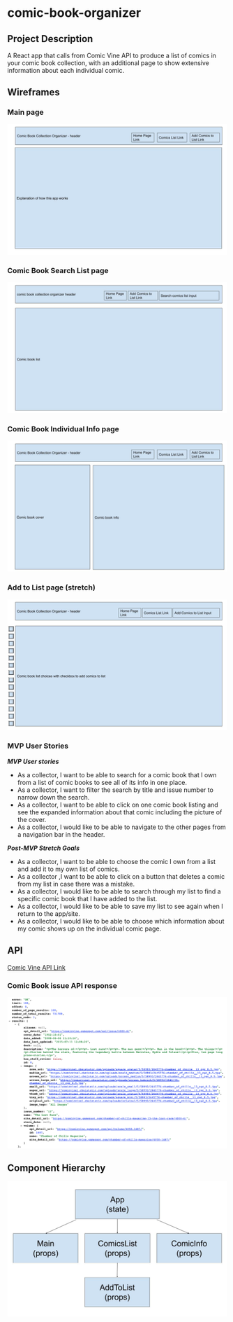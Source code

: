 # comic-book-organizer

## Project Description

A React app that calls from Comic Vine API to produce a list of comics in your comic book collection, with an additional page to show extensive information about each individual comic.

## Wireframes

### Main page

![Main page](https://github.com/SpideyFanDan/comic-book-organizer/blob/1a147ec0a2c95b2a2305f770d7fa9c8cf92f2483/Wireframes/main-page.jpg)

### Comic Book Search List page

![Comic Book List page](https://github.com/SpideyFanDan/comic-book-organizer/blob/1a147ec0a2c95b2a2305f770d7fa9c8cf92f2483/Wireframes/comic-book-list-page.jpg)

### Comic Book Individual Info page

![Individual Comic Book page](https://github.com/SpideyFanDan/comic-book-organizer/blob/1a147ec0a2c95b2a2305f770d7fa9c8cf92f2483/Wireframes/individual-comic-page.jpg)

### Add to List page (stretch)

![Add to List page](https://github.com/SpideyFanDan/comic-book-organizer/blob/1a147ec0a2c95b2a2305f770d7fa9c8cf92f2483/Wireframes/add-to-list-page.jpg)

### MVP User Stories

_**MVP User stories**_

- As a collector, I want to be able to search for a comic book that I own from a list of comic books to see all of its info in one place.
- As a collector, I want to filter the search by title and issue number to narrow down the search.
- As a collector, I want to be able to click on one comic book listing and see the expanded information about that comic including the picture of the cover.
- As a collector, I would like to be able to navigate to the other pages from a navigation bar in the header.

_**Post-MVP Stretch Goals**_

- As a collector, I want to be able to choose the comic I own from a list and add it to my own list of comics.
- As a collector ,I want to be able to click on a button that deletes a comic from my list in case there was a mistake.
- As a collector, I would like to be able to search through my list to find a specific comic book that I have added to the list.
- As a collector, I would like to be able to save my list to see again when I return to the app/site.
- As a collector, I would like to be able to choose which information about my comic shows up on the individual comic page.

## API

[Comic Vine API Link](https://comicvine.gamespot.com/api/issues/?api_key=[MyAPIKey]&format=json)

### Comic Book issue API response

![API response](https://github.com/SpideyFanDan/comic-book-organizer/blob/87be78c316c5db2bde388e9bbecd6c9441b25cd2/Wireframes/API-screenshot.png)

## Component Hierarchy

![Component Hierarchy](https://github.com/SpideyFanDan/comic-book-organizer/blob/87be78c316c5db2bde388e9bbecd6c9441b25cd2/Wireframes/component-hierarchy.jpg)
